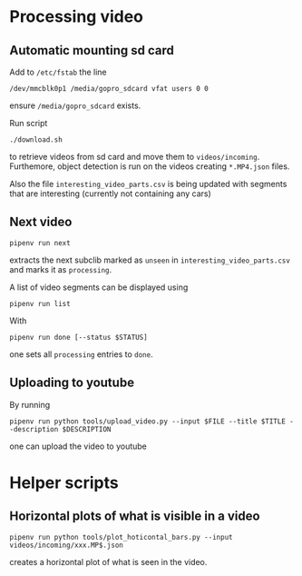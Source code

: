 # Processing video

## Automatic mounting sd card

Add to `/etc/fstab` the line
```
/dev/mmcblk0p1 /media/gopro_sdcard vfat users 0 0
```
ensure `/media/gopro_sdcard` exists.

Run script
```
./download.sh
```
to retrieve videos from sd card and move them to `videos/incoming`. Furthemore, object detection is run on the videos creating `*.MP4.json` files.

Also the file `interesting_video_parts.csv` is being updated with segments that are interesting (currently not containing any cars)

## Next video

```
pipenv run next
```
extracts the next subclib marked as `unseen` in `interesting_video_parts.csv` and marks it as `processing`.

A list of video segments can be displayed using
```
pipenv run list
```

With
```
pipenv run done [--status $STATUS]
```
one sets all `processing` entries to `done`.

## Uploading to youtube

By running
```
pipenv run python tools/upload_video.py --input $FILE --title $TITLE --description $DESCRIPTION
```
one can upload the video to youtube


# Helper scripts

## Horizontal plots of what is visible in a video

```
pipenv run python tools/plot_hoticontal_bars.py --input videos/incoming/xxx.MP$.json
```
creates a horizontal plot of what is seen in the video.
